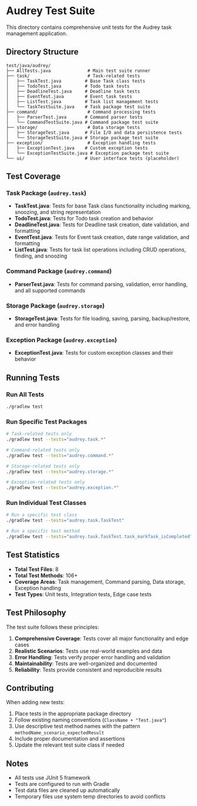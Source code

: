 # Audrey Test Suite

This directory contains comprehensive unit tests for the Audrey task management application.

## Directory Structure

```
test/java/audrey/
├── AllTests.java              # Main test suite runner
├── task/                      # Task-related tests
│   ├── TaskTest.java         # Base Task class tests
│   ├── TodoTest.java         # Todo task tests
│   ├── DeadlineTest.java     # Deadline task tests
│   ├── EventTest.java        # Event task tests
│   ├── ListTest.java         # Task list management tests
│   └── TaskTestSuite.java    # Task package test suite
├── command/                   # Command processing tests
│   ├── ParserTest.java       # Command parser tests
│   └── CommandTestSuite.java # Command package test suite
├── storage/                   # Data storage tests
│   ├── StorageTest.java      # File I/O and data persistence tests
│   └── StorageTestSuite.java # Storage package test suite
├── exception/                 # Exception handling tests
│   ├── ExceptionTest.java    # Custom exception tests
│   └── ExceptionTestSuite.java # Exception package test suite
└── ui/                       # User interface tests (placeholder)
```

## Test Coverage

### Task Package (`audrey.task`)
- **TaskTest.java**: Tests for base Task class functionality including marking, snoozing, and string representation
- **TodoTest.java**: Tests for Todo task creation and behavior
- **DeadlineTest.java**: Tests for Deadline task creation, date validation, and formatting
- **EventTest.java**: Tests for Event task creation, date range validation, and formatting
- **ListTest.java**: Tests for task list operations including CRUD operations, finding, and snoozing

### Command Package (`audrey.command`)
- **ParserTest.java**: Tests for command parsing, validation, error handling, and all supported commands

### Storage Package (`audrey.storage`)
- **StorageTest.java**: Tests for file loading, saving, parsing, backup/restore, and error handling

### Exception Package (`audrey.exception`)
- **ExceptionTest.java**: Tests for custom exception classes and their behavior

## Running Tests

### Run All Tests
```bash
./gradlew test
```

### Run Specific Test Packages
```bash
# Task-related tests only
./gradlew test --tests="audrey.task.*"

# Command-related tests only  
./gradlew test --tests="audrey.command.*"

# Storage-related tests only
./gradlew test --tests="audrey.storage.*"

# Exception-related tests only
./gradlew test --tests="audrey.exception.*"
```

### Run Individual Test Classes
```bash
# Run a specific test class
./gradlew test --tests="audrey.task.TaskTest"

# Run a specific test method
./gradlew test --tests="audrey.task.TaskTest.task_markTask_isCompleted"
```

## Test Statistics

- **Total Test Files**: 8
- **Total Test Methods**: 106+
- **Coverage Areas**: Task management, Command parsing, Data storage, Exception handling
- **Test Types**: Unit tests, Integration tests, Edge case tests

## Test Philosophy

The test suite follows these principles:

1. **Comprehensive Coverage**: Tests cover all major functionality and edge cases
2. **Realistic Scenarios**: Tests use real-world examples and data
3. **Error Handling**: Tests verify proper error handling and validation
4. **Maintainability**: Tests are well-organized and documented
5. **Reliability**: Tests provide consistent and reproducible results

## Contributing

When adding new tests:

1. Place tests in the appropriate package directory
2. Follow existing naming conventions (`ClassName + "Test.java"`)
3. Use descriptive test method names with the pattern `methodName_scenario_expectedResult`
4. Include proper documentation and assertions
5. Update the relevant test suite class if needed

## Notes

- All tests use JUnit 5 framework
- Tests are configured to run with Gradle
- Test data files are cleaned up automatically
- Temporary files use system temp directories to avoid conflicts

